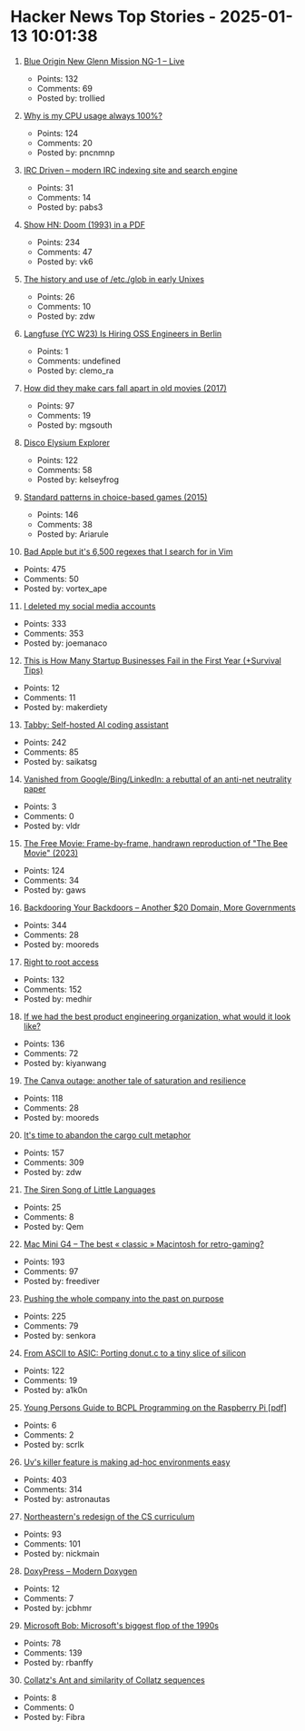 # Hacker News Top Stories - 2025-01-13 10:01:38

1. [Blue Origin New Glenn Mission NG-1 – Live](https://www.blueorigin.com)
   - Points: 132
   - Comments: 69
   - Posted by: trollied

2. [Why is my CPU usage always 100%?](https://www.downtowndougbrown.com/2024/04/why-is-my-cpu-usage-always-100-upgrading-my-chumby-8-kernel-part-9/)
   - Points: 124
   - Comments: 20
   - Posted by: pncnmnp

3. [IRC Driven – modern IRC indexing site and search engine](https://www.ircdriven.com/)
   - Points: 31
   - Comments: 14
   - Posted by: pabs3

4. [Show HN: Doom (1993) in a PDF](https://doompdf.pages.dev/doom.pdf)
   - Points: 234
   - Comments: 47
   - Posted by: vk6

5. [The history and use of /etc./glob in early Unixes](https://utcc.utoronto.ca/~cks/space/blog/unix/EtcGlobHistory)
   - Points: 26
   - Comments: 10
   - Posted by: zdw

6. [Langfuse (YC W23) Is Hiring OSS Engineers in Berlin](https://github.com/langfuse/langfuse/blob/main/careers)
   - Points: 1
   - Comments: undefined
   - Posted by: clemo_ra

7. [How did they make cars fall apart in old movies (2017)](https://movies.stackexchange.com/questions/79161/how-did-they-make-cars-fall-apart-in-old-movies)
   - Points: 97
   - Comments: 19
   - Posted by: mgsouth

8. [Disco Elysium Explorer](http://134.0.119.41)
   - Points: 122
   - Comments: 58
   - Posted by: kelseyfrog

9. [Standard patterns in choice-based games (2015)](https://heterogenoustasks.wordpress.com/2015/01/26/standard-patterns-in-choice-based-games/)
   - Points: 146
   - Comments: 38
   - Posted by: Ariarule

10. [Bad Apple but it's 6,500 regexes that I search for in Vim](https://eieio.games/blog/bad-apple-with-regex-in-vim/)
   - Points: 475
   - Comments: 50
   - Posted by: vortex_ape

11. [I deleted my social media accounts](https://asylumsquare.com/backstage/2025-01-12/why-i-deleted-my-social-media-accounts)
   - Points: 333
   - Comments: 353
   - Posted by: joemanaco

12. [This is How Many Startup Businesses Fail in the First Year (+Survival Tips)](https://54collective.vc/insight/startup-businesses-fail-in-the-first-year-survival-tips/)
   - Points: 12
   - Comments: 11
   - Posted by: makerdiety

13. [Tabby: Self-hosted AI coding assistant](https://github.com/TabbyML/tabby)
   - Points: 242
   - Comments: 85
   - Posted by: saikatsg

14. [Vanished from Google/Bing/LinkedIn: a rebuttal of an anti-net neutrality paper](http://internetthought.blogspot.com/2025/01/vanished-from-index-of-google-bing-and.html)
   - Points: 3
   - Comments: 0
   - Posted by: vldr

15. [The Free Movie: Frame-by-frame, handrawn reproduction of "The Bee Movie" (2023)](https://thefreemovie.buzz/)
   - Points: 124
   - Comments: 34
   - Posted by: gaws

16. [Backdooring Your Backdoors – Another $20 Domain, More Governments](https://labs.watchtowr.com/more-governments-backdoors-in-your-backdoors/)
   - Points: 344
   - Comments: 28
   - Posted by: mooreds

17. [Right to root access](https://medhir.com/blog/right-to-root-access)
   - Points: 132
   - Comments: 152
   - Posted by: medhir

18. [If we had the best product engineering organization, what would it look like?](https://www.jamesshore.com/v2/blog/2025/the-best-product-engineering-org-in-the-world)
   - Points: 136
   - Comments: 72
   - Posted by: kiyanwang

19. [The Canva outage: another tale of saturation and resilience](https://surfingcomplexity.blog/2024/12/21/the-canva-outage-another-tale-of-saturation-and-resilience/)
   - Points: 118
   - Comments: 28
   - Posted by: mooreds

20. [It's time to abandon the cargo cult metaphor](https://www.righto.com/2025/01/its-time-to-abandon-cargo-cult-metaphor.html)
   - Points: 157
   - Comments: 309
   - Posted by: zdw

21. [The Siren Song of Little Languages](https://www.wilfred.me.uk/blog/2019/03/24/the-siren-song-of-little-languages/)
   - Points: 25
   - Comments: 8
   - Posted by: Qem

22. [Mac Mini G4 – The best « classic » Macintosh for retro-gaming?](https://www.xtof.info/MacMiniG4-the-best-classic-macintosh-for-retrogaming.html)
   - Points: 193
   - Comments: 97
   - Posted by: freediver

23. [Pushing the whole company into the past on purpose](https://rachelbythebay.com/w/2025/01/09/lag/)
   - Points: 225
   - Comments: 79
   - Posted by: senkora

24. [From ASCII to ASIC: Porting donut.c to a tiny slice of silicon](https://www.a1k0n.net/2025/01/10/tiny-tapeout-donut.html)
   - Points: 122
   - Comments: 19
   - Posted by: a1k0n

25. [Young Persons Guide to BCPL Programming on the Raspberry Pi [pdf]](https://www.cl.cam.ac.uk/~mr10/bcpl4raspi.pdf)
   - Points: 6
   - Comments: 2
   - Posted by: scrlk

26. [Uv's killer feature is making ad-hoc environments easy](https://valatka.dev/2025/01/12/on-killer-uv-feature.html)
   - Points: 403
   - Comments: 314
   - Posted by: astronautas

27. [Northeastern's redesign of the CS curriculum](https://huntnewsnu.com/82511/editorial/op-eds/op-ed-northeasterns-redesign-of-the-khoury-curriculum-abandons-the-fundamentals-of-computer-science/)
   - Points: 93
   - Comments: 101
   - Posted by: nickmain

28. [DoxyPress – Modern Doxygen](https://www.copperspice.com/docs/doxypress/index.html)
   - Points: 12
   - Comments: 7
   - Posted by: jcbhmr

29. [Microsoft Bob: Microsoft's biggest flop of the 1990s](https://dfarq.homeip.net/microsoft-bob-microsofts-biggest-flop-of-the-199)
   - Points: 78
   - Comments: 139
   - Posted by: rbanffy

30. [Collatz's Ant and similarity of Collatz sequences](https://gbragafibra.github.io/2025/01/08/collatz_ant2.html)
   - Points: 8
   - Comments: 0
   - Posted by: Fibra

